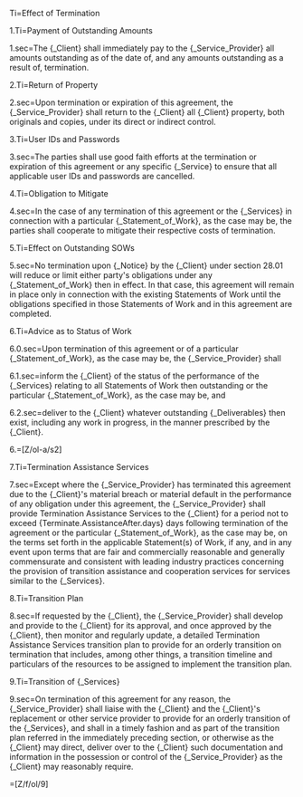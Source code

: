 Ti=Effect of Termination

1.Ti=Payment of Outstanding Amounts

1.sec=The {_Client} shall immediately pay to the {_Service_Provider} all amounts outstanding as of the date of, and any amounts outstanding as a result of, termination.

2.Ti=Return of Property

2.sec=Upon termination or expiration of this agreement, the {_Service_Provider} shall return to the {_Client} all {_Client} property, both originals and copies, under its direct or indirect control.

3.Ti=User IDs and Passwords

3.sec=The parties shall use good faith efforts at the termination or expiration of this agreement or any specific {_Service} to ensure that all applicable user IDs and passwords are cancelled.

4.Ti=Obligation to Mitigate

4.sec=In the case of any termination of this agreement or the {_Services} in connection with a particular {_Statement_of_Work}, as the case may be, the parties shall cooperate to mitigate their respective costs of termination.

5.Ti=Effect on Outstanding SOWs

5.sec=No termination upon {_Notice} by the {_Client} under section 28.01 will reduce or limit either party's obligations under any {_Statement_of_Work} then in effect. In that case, this agreement will remain in place only in connection with the existing Statements of Work until the obligations specified in those Statements of Work and in this agreement are completed.

6.Ti=Advice as to Status of Work

6.0.sec=Upon termination of this agreement or of a particular {_Statement_of_Work}, as the case may be, the {_Service_Provider} shall

6.1.sec=inform the {_Client} of the status of the performance of the {_Services} relating to all Statements of Work then outstanding or the particular {_Statement_of_Work}, as the case may be, and

6.2.sec=deliver to the {_Client} whatever outstanding {_Deliverables} then exist, including any work in progress, in the manner prescribed by the {_Client}.

6.=[Z/ol-a/s2]

7.Ti=Termination Assistance Services

7.sec=Except where the {_Service_Provider} has terminated this agreement due to the {_Client}'s material breach or material default in the performance of any obligation under this agreement, the {_Service_Provider} shall provide Termination Assistance Services to the {_Client} for a period not to exceed {Terminate.AssistanceAfter.days} days following termination of the agreement or the particular {_Statement_of_Work}, as the case may be, on the terms set forth in the applicable Statement(s) of Work, if any, and in any event upon terms that are fair and commercially reasonable and generally commensurate and consistent with leading industry practices concerning the provision of transition assistance and cooperation services for services similar to the {_Services}.

8.Ti=Transition Plan

8.sec=If requested by the {_Client}, the {_Service_Provider} shall develop and provide to the {_Client} for its approval, and once approved by the {_Client}, then monitor and regularly update, a detailed Termination Assistance Services transition plan to provide for an orderly transition on termination that includes, among other things, a transition timeline and particulars of the resources to be assigned to implement the transition plan.

9.Ti=Transition of {_Services}

9.sec=On termination of this agreement for any reason, the {_Service_Provider} shall liaise with the {_Client} and the {_Client}'s replacement or other service provider to provide for an orderly transition of the {_Services}, and shall in a timely fashion and as part of the transition plan referred in the immediately preceding section, or otherwise as the {_Client} may direct, deliver over to the {_Client} such documentation and information in the possession or control of the {_Service_Provider} as the {_Client} may reasonably require.

=[Z/f/ol/9]
